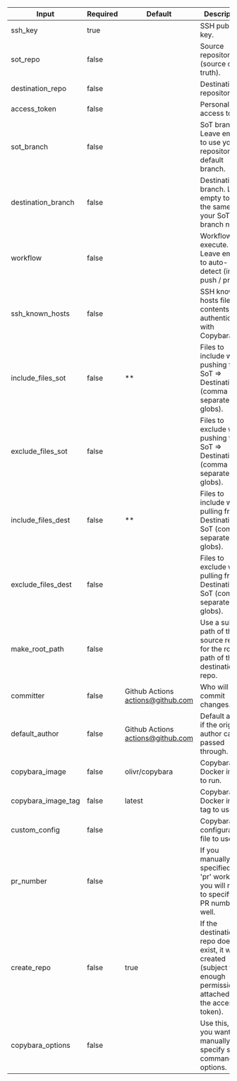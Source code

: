 | Input              | Required | Default                             | Description                                                                                                             |
| ------------------ | -------- | ----------------------------------- | ----------------------------------------------------------------------------------------------------------------------- |
| ssh_key            | true     |                                     | SSH public key.                                                                                                         |
| sot_repo           | false    |                                     | Source repository (source of truth).                                                                                    |
| destination_repo   | false    |                                     | Destination repository.                                                                                                 |
| access_token       | false    |                                     | Personal access token.                                                                                                  |
| sot_branch         | false    |                                     | SoT branch. Leave empty to use your repository's default branch.                                                        |
| destination_branch | false    |                                     | Destination branch. Leave empty to use the same as your SoT's branch name.                                              |
| workflow           | false    |                                     | Workflow to execute. Leave empty to auto-detect (init / push / pr).                                                     |
| ssh_known_hosts    | false    |                                     | SSH known hosts file contents, for authenticating with Copybara                                                         |
| include_files_sot  | false    | **                                  | Files to include when pushing from SoT => Destination (comma separated globs).                                          |
| exclude_files_sot  | false    |                                     | Files to exclude when pushing from SoT => Destination (comma separated globs).                                          |
| include_files_dest | false    | **                                  | Files to include when pulling from Destination => SoT (comma separated globs).                                          |
| exclude_files_dest | false    |                                     | Files to exclude when pulling from Destination => SoT (comma separated globs).                                          |
| make_root_path     | false    |                                     | Use a sub-path of the source repo for the root path of the destination repo.                                            |
| committer          | false    | Github Actions <actions@github.com> | Who will commit changes.                                                                                                |
| default_author     | false    | Github Actions <actions@github.com> | Default author if the original author can't passed through.                                                             |
| copybara_image     | false    | olivr/copybara                      | Copybara Docker image to run.                                                                                           |
| copybara_image_tag | false    | latest                              | Copybara Docker image tag to use.                                                                                       |
| custom_config      | false    |                                     | Copybara configuration file to use.                                                                                     |
| pr_number          | false    |                                     | If you manually specified the 'pr' workflow, you will need to specify the PR number as well.                            |
| create_repo        | false    | true                                | If the destination repo doesn't exist, it will be created (subject to enough permissions attached to the access token). |
| copybara_options   | false    |                                     | Use this, if you want to manually specify some command line options.                                                    |
